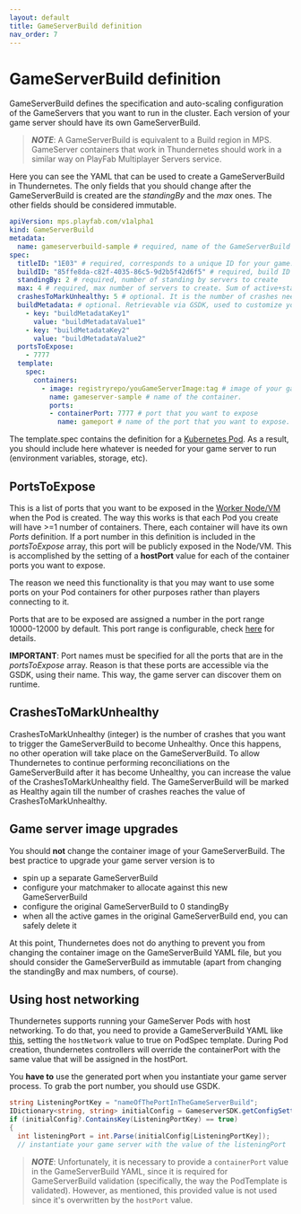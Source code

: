 ```yaml
---
layout: default
title: GameServerBuild definition
nav_order: 7
---
```


# GameServerBuild definition

GameServerBuild defines the specification and auto-scaling configuration of the GameServers that you want to run in the cluster. Each version of your game server should have its own GameServerBuild.

> _**NOTE**_: A GameServerBuild is equivalent to a Build region in MPS. GameServer containers that work in Thundernetes should work in a similar way on PlayFab Multiplayer Servers service.

Here you can see the YAML that can be used to create a GameServerBuild in Thundernetes. The only fields that you should change after the GameServerBuild is created are the *standingBy* and the *max* ones. The other fields should be considered immutable.

```yaml
apiVersion: mps.playfab.com/v1alpha1
kind: GameServerBuild
metadata:
  name: gameserverbuild-sample # required, name of the GameServerBuild
spec:
  titleID: "1E03" # required, corresponds to a unique ID for your game. Can be an arbitrary string
  buildID: "85ffe8da-c82f-4035-86c5-9d2b5f42d6f5" # required, build ID of your game, must be GUID. Will be used for allocations, must be unique for each Build/version of your game server
  standingBy: 2 # required, number of standing by servers to create
  max: 4 # required, max number of servers to create. Sum of active+standingBy servers will never be larger than max
  crashesToMarkUnhealthy: 5 # optional. It is the number of crashes needed to mark the GameServerBuild unhealthy. Once this happens, no other operation will take place. If it is not set, Thundernetes will keep creating new GameServers as the old ones crash
  buildMetadata: # optional. Retrievable via GSDK, used to customize your game server
    - key: "buildMetadataKey1"
      value: "buildMetadataValue1"
    - key: "buildMetadataKey2"
      value: "buildMetadataValue2"
  portsToExpose: 
    - 7777
  template:
    spec:
      containers:
        - image: registryrepo/youGameServerImage:tag # image of your game server
          name: gameserver-sample # name of the container. 
          ports:
          - containerPort: 7777 # port that you want to expose
            name: gameport # name of the port that you want to expose. 
```

The template.spec contains the definition for a [Kubernetes Pod](https://kubernetes.io/docs/concepts/workloads/pods/). As a result, you should include here whatever is needed for your game server to run (environment variables, storage, etc).

## PortsToExpose

This is a list of ports that you want to be exposed in the [Worker Node/VM](https://kubernetes.io/docs/concepts/architecture/nodes/) when the Pod is created. The way this works is that each Pod you create will have >=1 number of containers. There, each container will have its own *Ports* definition. If a port number in this definition is included in the *portsToExpose* array, this port will be publicly exposed in the Node/VM. This is accomplished by the setting of a **hostPort** value for each of the container ports you want to expose.

The reason we need this functionality is that you may want to use some ports on your Pod containers for other purposes rather than players connecting to it.

Ports that are to be exposed are assigned a number in the port range 10000-12000 by default. This port range is configurable, check [here](howtos/configureportrange.md) for details. 

**IMPORTANT**: Port names must be specified for all the ports that are in the *portsToExpose* array. Reason is that these ports are accessible via the GSDK, using their name. This way, the game server can discover them on runtime.

## CrashesToMarkUnhealthy

CrashesToMarkUnhealthy (integer) is the number of crashes that you want to trigger the GameServerBuild to become Unhealthy. Once this happens, no other operation will take place on the GameServerBuild. To allow Thundernetes to continue performing reconciliations on the GameServerBuild after it has become Unhealthy, you can increase the value of the CrashesToMarkUnhealthy field. The GameServerBuild will be marked as Healthy again till the number of crashes reaches the value of CrashesToMarkUnhealthy.

## Game server image upgrades

You should **not** change the container image of your GameServerBuild. The best practice to upgrade your game server version is to

- spin up a separate GameServerBuild 
- configure your matchmaker to allocate against this new GameServerBuild
- configure the original GameServerBuild to 0 standingBy
- when all the active games in the original GameServerBuild end, you can safely delete it

At this point, Thundernetes does not do anything to prevent you from changing the container image on the GameServerBuild YAML file, but you should consider the GameServerBuild as immutable (apart from changing the standingBy and max numbers, of course).

## Using host networking

Thundernetes supports running your GameServer Pods with host networking. To do that, you need to provide a GameServerBuild YAML like [this](http://github.com/playfab/thundernetes/tree/main/samples/netcore/sample-hostnetwork.yaml), setting the `hostNetwork` value to true on PodSpec template. During Pod creation, thundernetes controllers will override the containerPort with the same value that will be assigned in the hostPort. 

You **have to** use the generated port when you instantiate your game server process. To grab the port number, you should use GSDK.

```csharp
string ListeningPortKey = "nameOfThePortInTheGameServerBuild";
IDictionary<string, string> initialConfig = GameserverSDK.getConfigSettings();
if (initialConfig?.ContainsKey(ListeningPortKey) == true)
{
  int listeningPort = int.Parse(initialConfig[ListeningPortKey]);
  // instantiate your game server with the value of the listeningPort
```

> _**NOTE**_: Unfortunately, it is necessary to provide a `containerPort` value in the GameServerBuild YAML, since it is required for GameServerBuild validation (specifically, the way the PodTemplate is validated). However, as mentioned, this provided value is not used since it's overwritten by the `hostPort` value.